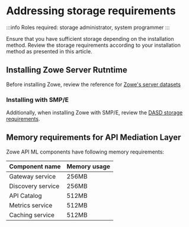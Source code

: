 # Addressing storage requirements 

:::info Roles required: storage administrator, system programmer
:::

Ensure that you have sufficient storage depending on the installation method. Review the storage requirements according to your installation method as presented in this article. 

## Installing Zowe Server Rutntime

Before installing Zowe, review the reference for [Zowe's server datasets](../appendix/server-datasets.md)

### Installing with SMP/E

Additionally, when installing Zowe with SMP/E, review the [DASD storage requirements](../user-guide/install-zowe-smpe-overview.md#dasd-storage-requirements).

## Memory requirements for API Mediation Layer

Zowe API ML components have following memory requirements:

Component name | Memory usage
---|---
Gateway service | 256MB
Discovery service | 256MB
API Catalog | 512MB
Metrics service | 512MB
Caching service | 512MB

